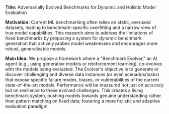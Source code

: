**Title:** Adversarially Evolved Benchmarks for Dynamic and Holistic Model Evaluation

**Motivation:** Current ML benchmarking often relies on static, overused datasets, leading to benchmark-specific overfitting and a narrow view of true model capabilities. This research aims to address the limitations of fixed benchmarks by proposing a system for dynamic benchmark generation that actively probes model weaknesses and encourages more robust, generalizable models.

**Main Idea:** We propose a framework where a "Benchmark Evolver," an AI agent (e.g., using generative models or reinforcement learning), co-evolves with the models being evaluated. The Evolver's objective is to generate or discover challenging and diverse data instances (or even scenarios/tasks) that expose specific failure modes, biases, or vulnerabilities of the current state-of-the-art models. Performance will be measured not just on accuracy but on resilience to these evolved challenges. This creates a living benchmark system, pushing models towards genuine understanding rather than pattern matching on fixed data, fostering a more holistic and adaptive evaluation paradigm.